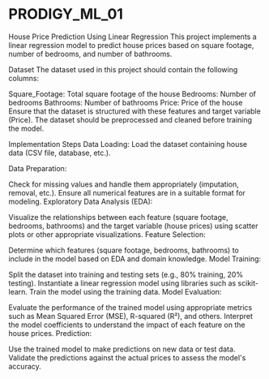 # PRODIGY_ML_01
House Price Prediction Using Linear Regression This project implements a linear regression model to predict house prices based on square footage, number of bedrooms, and number of bathrooms.

Dataset The dataset used in this project should contain the following columns:

Square_Footage: Total square footage of the house Bedrooms: Number of bedrooms Bathrooms: Number of bathrooms Price: Price of the house Ensure that the dataset is structured with these features and target variable (Price). The dataset should be preprocessed and cleaned before training the model.

Implementation Steps Data Loading: Load the dataset containing house data (CSV file, database, etc.).

Data Preparation:

Check for missing values and handle them appropriately (imputation, removal, etc.). Ensure all numerical features are in a suitable format for modeling. Exploratory Data Analysis (EDA):

Visualize the relationships between each feature (square footage, bedrooms, bathrooms) and the target variable (house prices) using scatter plots or other appropriate visualizations. Feature Selection:

Determine which features (square footage, bedrooms, bathrooms) to include in the model based on EDA and domain knowledge. Model Training:

Split the dataset into training and testing sets (e.g., 80% training, 20% testing). Instantiate a linear regression model using libraries such as scikit-learn. Train the model using the training data. Model Evaluation:

Evaluate the performance of the trained model using appropriate metrics such as Mean Squared Error (MSE), R-squared (R²), and others. Interpret the model coefficients to understand the impact of each feature on the house prices. Prediction:

Use the trained model to make predictions on new data or test data. Validate the predictions against the actual prices to assess the model's accuracy.
